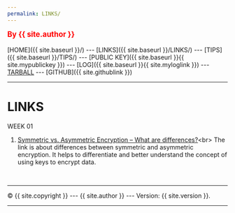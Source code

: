 ```yaml
---
permalink: LINKS/
---
```

<span style="color:red; font-weight:bold; font-size:larger;">By {{ site.author }}</span>
<br><br>
[HOME]({{ site.baseurl }}/) ---
[LINKS]({{ site.baseurl }}/LINKS/) ---
[TIPS]({{ site.baseurl }}/TIPS/) ---
[PUBLIC KEY]({{ site.baseurl }}{{ site.mypublickey }}) ---
[LOG]({{ site.baseurl }}{{ site.myloglink }}) ---
[TARBALL](SandBox/cbkadal.tar.xz) ---
[GITHUB]({{ site.githublink }})
<br>
<hr>

# LINKS

WEEK 01

1. [Symmetric vs. Asymmetric Encryption – What are differences?]([https://en.wikipedia.org/wiki/1](https://www.ssl2buy.com/wiki/symmetric-vs-asymmetric-encryption-what-are-differences))<br>
The link is about differences between symmetric and asymmetric encryption.
It helps to differentiate and better understand the concept of using keys to encrypt data.
<br>
<hr>
&copy; {{ site.copyright }} --- {{ site.author }} --- Version: {{ site.version }}.
<hr>
<br>
